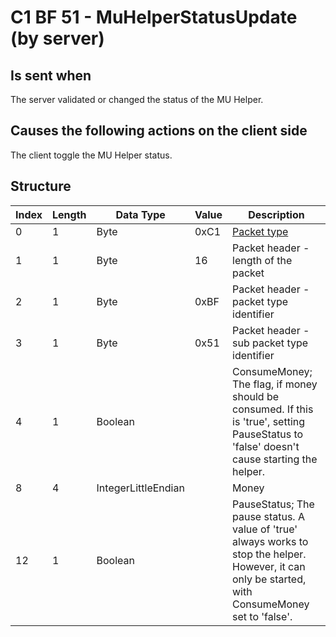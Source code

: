 # C1 BF 51 - MuHelperStatusUpdate (by server)

## Is sent when

The server validated or changed the status of the MU Helper.

## Causes the following actions on the client side

The client toggle the MU Helper status.

## Structure

| Index | Length | Data Type | Value | Description |
|-------|--------|-----------|-------|-------------|
| 0 | 1 |   Byte   | 0xC1  | [Packet type](PacketTypes.md) |
| 1 | 1 |    Byte   |   16   | Packet header - length of the packet |
| 2 | 1 |    Byte   | 0xBF  | Packet header - packet type identifier |
| 3 | 1 |    Byte   | 0x51  | Packet header - sub packet type identifier |
| 4 | 1 | Boolean |  | ConsumeMoney; The flag, if money should be consumed. If this is 'true', setting PauseStatus to 'false' doesn't cause starting the helper. |
| 8 | 4 | IntegerLittleEndian |  | Money |
| 12 | 1 | Boolean |  | PauseStatus; The pause status. A value of 'true' always works to stop the helper. However, it can only be started, with ConsumeMoney set to 'false'. |